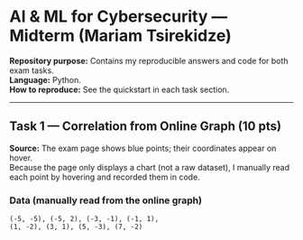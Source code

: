 # AI & ML for Cybersecurity — Midterm (Mariam Tsirekidze)

**Repository purpose:** Contains my reproducible answers and code for both exam tasks.  
**Language:** Python.  
**How to reproduce:** See the quickstart in each task section.

---

## Task 1 — Correlation from Online Graph (10 pts)

**Source:** The exam page shows blue points; their coordinates appear on hover.  
Because the page only displays a chart (not a raw dataset), I manually read each point by hovering and recorded them in code.

### Data (manually read from the online graph)
```text
(-5, -5), (-5, 2), (-3, -1), (-1, 1),
(1, -2), (3, 1), (5, -3), (7, -2)
